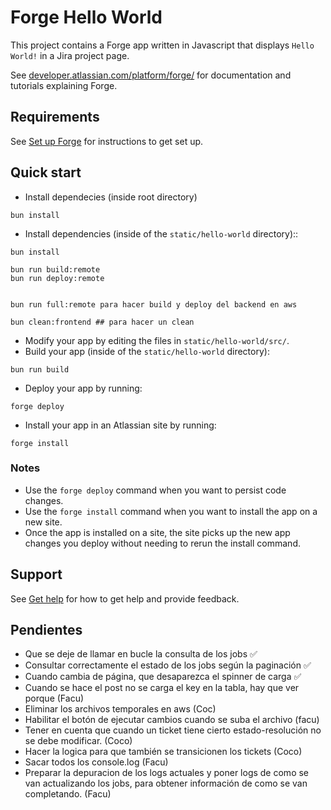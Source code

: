 # Forge Hello World

This project contains a Forge app written in Javascript that displays `Hello World!` in a Jira project page.

See [developer.atlassian.com/platform/forge/](https://developer.atlassian.com/platform/forge) for documentation and tutorials explaining Forge.

## Requirements

See [Set up Forge](https://developer.atlassian.com/platform/forge/set-up-forge/) for instructions to get set up.

## Quick start

- Install dependecies (inside root directory)

```
bun install
```

- Install dependencies (inside of the `static/hello-world` directory)::

```
bun install

bun run build:remote
bun run deploy:remote


bun run full:remote para hacer build y deploy del backend en aws

bun clean:frontend ## para hacer un clean
```

- Modify your app by editing the files in `static/hello-world/src/`.
- Build your app (inside of the `static/hello-world` directory):

```
bun run build
```

- Deploy your app by running:

```
forge deploy
```

- Install your app in an Atlassian site by running:

```
forge install
```

### Notes

- Use the `forge deploy` command when you want to persist code changes.
- Use the `forge install` command when you want to install the app on a new site.
- Once the app is installed on a site, the site picks up the new app changes you deploy without needing to rerun the install command.

## Support

See [Get help](https://developer.atlassian.com/platform/forge/get-help/) for how to get help and provide feedback.

## Pendientes

- Que se deje de llamar en bucle la consulta de los jobs ✅
- Consultar correctamente el estado de los jobs según la paginación ✅
- Cuando cambia de página, que desaparezca el spinner de carga ✅
- Cuando se hace el post no se carga el key en la tabla, hay que ver porque (Facu)
- Eliminar los archivos temporales en aws (Coc)
- Habilitar el botón de ejecutar cambios cuando se suba el archivo (facu)
- Tener en cuenta que cuando un ticket tiene cierto estado-resolución no se debe modificar. (Coco)
- Hacer la logica para que también se transicionen los tickets (Coco)
- Sacar todos los console.log (Facu)
- Preparar la depuracion de los logs actuales y poner logs de como se van actualizando los jobs, para obtener información de como se van completando. (Facu)
